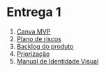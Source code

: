 # Entrega 1
1. [Canva MVP]()
2. [Plano de riscos](pages/plano-de-riscos.md)
3. [Backlog do produto](pages/backlog-do-produto.md)
4. [Priorização](pages/priorizacao.md)
5. [Manual de Identidade Visual](pages/identidade_visual.md)
